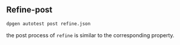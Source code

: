 ## Refine-post

```bash
dpgen autotest post refine.json
```
the post process of `refine` is similar to the corresponding property.
